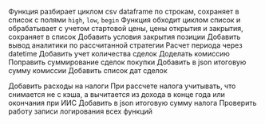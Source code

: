 Функция разбирает циклом csv dataframe по строкам, сохраняет в список с полями `high`, `low`, `begin`
Функция обходит циклом список и обрабатывает с учетом стартовой цены, цены открытия и закрытия, сохраняет в список
Добавить условия закрытия позиции
Добавить вывод аналитики по рассчитанной стратегии
Расчет периода через datetime
Добавить учет количества сделок
Доделать комиссию
Поправить суммирование сделок покупки
Добавить в json итоговую сумму комиссии
Добавить список дат сделок


Добавить расходы на налоги
При рассчете налога учитывать, что снимается не с кэша, а вычитается из дохода в конце года или окончания при ИИС
Добавить в json итоговую сумму налога
Проверить работу записи логирования всех функций